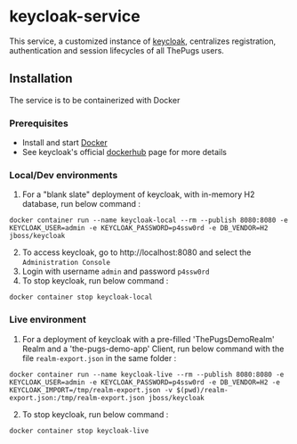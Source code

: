 # keycloak-service

This service, a customized instance of [keycloak](https://www.keycloak.org/), centralizes registration, authentication and session lifecycles of all ThePugs users.

## Installation

The service is to be containerized with Docker

### Prerequisites

- Install and start [Docker](https://store.docker.com/search?type=edition&offering=community)
- See keycloak's official [dockerhub](https://hub.docker.com/r/jboss/keycloak/) page for more details

### Local/Dev environments

1. For a "blank slate" deployment of keycloak, with in-memory H2 database, run below command : 
```shell
docker container run --name keycloak-local --rm --publish 8080:8080 -e KEYCLOAK_USER=admin -e KEYCLOAK_PASSWORD=p4ssw0rd -e DB_VENDOR=H2 jboss/keycloak
```
2. To access keycloak, go to http://localhost:8080 and select the `Administration Console`
3. Login with username `admin` and password `p4ssw0rd`
4. To stop keycloak, run below command :
```shell
docker container stop keycloak-local
```

### Live environment

1. For a deployment of keycloak with a pre-filled 'ThePugsDemoRealm' Realm and a 'the-pugs-demo-app' Client, run below command with the file `realm-export.json` in the same folder :
```shell
docker container run --name keycloak-live --rm --publish 8080:8080 -e KEYCLOAK_USER=admin -e KEYCLOAK_PASSWORD=p4ssw0rd -e DB_VENDOR=H2 -e KEYCLOAK_IMPORT=/tmp/realm-export.json -v $(pwd)/realm-export.json:/tmp/realm-export.json jboss/keycloak
```
2. To stop keycloak, run below command :
```shell
docker container stop keycloak-live
```

